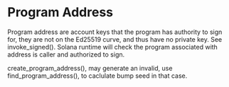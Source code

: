 # Program Address
Program address are account keys that the program has authority to sign for,
they are not on the Ed25519 curve, and thus have no private key.
See invoke_signed(). Solana runtime will check the program associated with address
is caller and authorized to sign.

create_program_address(), may generate an invalid, use find_program_address(),
to caclulate bump seed in that case.
